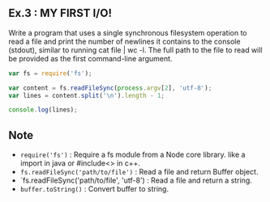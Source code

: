 Ex.3 : MY FIRST I/O!
---

Write a program that uses a single synchronous filesystem operation to read a file and print the number of newlines it contains to the console (stdout), similar to running cat file | wc -l. The full path to the file to read will be provided as the first command-line argument.

```js
var fs = require('fs');

var content = fs.readFileSync(process.argv[2], 'utf-8');
var lines = content.split('\n').length - 1;

console.log(lines);
```

## Note

- `require('fs')` : Require a fs module from a Node core library. like a import in java or #include<> in c++. 
- `fs.readFileSync('path/to/file')` : Read a file and return Buffer object.
- `fs.readFileSync('path/to/file', 'utf-8') : Read a file and return a string.
- `buffer.toString()` : Convert buffer to string.
